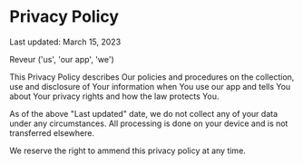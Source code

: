 Privacy Policy
==============

Last updated: March 15, 2023

Reveur ('us', 'our app', 'we')

This Privacy Policy describes Our policies and procedures on the collection, use and disclosure of Your information when You use our app and tells You about Your privacy rights and how the law protects You.

As of the above "Last updated" date, we do not collect any of your data under any circumstances. All processing is done on your device and is not transferred elsewhere.

We reserve the right to ammend this privacy policy at any time.
